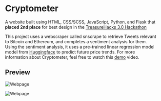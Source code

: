 # Cryptometer
A website built using HTML, CSS/SCSS, JavaScript, Python, and Flask that **placed 2nd place** for best design in the [TreasureHacks 3.0 Hackathon](https://treasure-hacks-3-0.devpost.com/)

This project uses a webscraper called snscrape to retrieve Tweets relevant to Bitcoin and Ethereum, and completes a sentiment analysis for them. Using the sentiment analysis, it uses a pre-trained linear regression model model from [Huggingface](https://huggingface.co/cardiffnlp/twitter-roberta-base-sentiment) to predict future price trends. For more information about Cryptometer, feel free to watch this [demo](https://youtu.be/aNVU30JnBGY) video.

## Preview
![Webpage](https://i.ibb.co/wYJzCHG/Screenshot-from-2023-07-03-13-41-39.png)

![Webpage](https://images2.imgbox.com/ee/50/riDbWiTz_o.png)
